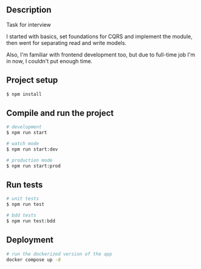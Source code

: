 ## Description

Task for interview

I started with basics, set foundations for CQRS and implement the module, then went for separating read and write models.

Also, I'm familiar with frontend development too, but due to full-time job I'm in now, I couldn't put enough time.

## Project setup

```bash
$ npm install
```

## Compile and run the project

```bash
# development
$ npm run start

# watch mode
$ npm run start:dev

# production mode
$ npm run start:prod
```

## Run tests

```bash
# unit tests
$ npm run test

# bdd tests
$ npm run test:bdd
```

## Deployment

```bash
# run the dockerized version of the app
docker compose up -d
```
